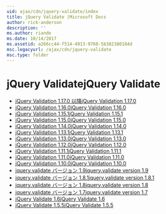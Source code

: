 ```yaml
---
uid: ajax/cdn/jquery-validate/index
title: jQuery Validate |Microsoft Docs
author: rick-anderson
description: ''
ms.author: riande
ms.date: 10/14/2017
ms.assetid: a266cc44-f514-4913-9768-5b382380184d
msc.legacyurl: /ajax/cdn/jquery-validate
msc.type: folder
---
```

<a name="jquery-validate"></a><span data-ttu-id="7c716-102">jQuery Validate</span><span class="sxs-lookup"><span data-stu-id="7c716-102">jQuery Validate</span></span>
====================
- [<span data-ttu-id="7c716-103">jQuery Validation 1.17.0 以降</span><span class="sxs-lookup"><span data-stu-id="7c716-103">jQuery Validation 1.17.0</span></span>](cdnjqueryvalidate1170.md)
- [<span data-ttu-id="7c716-104">jQuery Validation 1.16.0</span><span class="sxs-lookup"><span data-stu-id="7c716-104">jQuery Validation 1.16.0</span></span>](cdnjqueryvalidate1160.md)
- [<span data-ttu-id="7c716-105">jQuery Validation 1.15.1</span><span class="sxs-lookup"><span data-stu-id="7c716-105">jQuery Validation 1.15.1</span></span>](cdnjqueryvalidate1151.md)
- [<span data-ttu-id="7c716-106">jQuery Validation 1.15.0</span><span class="sxs-lookup"><span data-stu-id="7c716-106">jQuery Validation 1.15.0</span></span>](cdnjqueryvalidate1150.md)
- [<span data-ttu-id="7c716-107">jQuery Validation 1.14.0</span><span class="sxs-lookup"><span data-stu-id="7c716-107">jQuery Validation 1.14.0</span></span>](cdnjqueryvalidate1140.md)
- [<span data-ttu-id="7c716-108">jQuery Validation 1.13.1</span><span class="sxs-lookup"><span data-stu-id="7c716-108">jQuery Validation 1.13.1</span></span>](cdnjqueryvalidate1131.md)
- [<span data-ttu-id="7c716-109">jQuery Validation 1.13.0</span><span class="sxs-lookup"><span data-stu-id="7c716-109">jQuery Validation 1.13.0</span></span>](cdnjqueryvalidate1130.md)
- [<span data-ttu-id="7c716-110">jQuery Validation 1.12.0</span><span class="sxs-lookup"><span data-stu-id="7c716-110">jQuery Validation 1.12.0</span></span>](cdnjqueryvalidate1120.md)
- [<span data-ttu-id="7c716-111">jQuery Validation 1.11.1</span><span class="sxs-lookup"><span data-stu-id="7c716-111">jQuery Validation 1.11.1</span></span>](cdnjqueryvalidate1111.md)
- [<span data-ttu-id="7c716-112">jQuery Validation 1.11.0</span><span class="sxs-lookup"><span data-stu-id="7c716-112">jQuery Validation 1.11.0</span></span>](cdnjqueryvalidate111.md)
- [<span data-ttu-id="7c716-113">jQuery Validation 1.10.0</span><span class="sxs-lookup"><span data-stu-id="7c716-113">jQuery Validation 1.10.0</span></span>](cdnjqueryvalidate110.md)
- [<span data-ttu-id="7c716-114">jquery.validate バージョン 1.9</span><span class="sxs-lookup"><span data-stu-id="7c716-114">jquery.validate version 1.9</span></span>](cdnjqueryvalidate19.md)
- [<span data-ttu-id="7c716-115">jquery.validate バージョン 1.8.1</span><span class="sxs-lookup"><span data-stu-id="7c716-115">jquery.validate version 1.8.1</span></span>](cdnjqueryvalidate181.md)
- [<span data-ttu-id="7c716-116">jquery.validate バージョン 1.8</span><span class="sxs-lookup"><span data-stu-id="7c716-116">jquery.validate version 1.8</span></span>](cdnjqueryvalidate18.md)
- [<span data-ttu-id="7c716-117">jquery.validate バージョン 1.7</span><span class="sxs-lookup"><span data-stu-id="7c716-117">jquery.validate version 1.7</span></span>](cdnjqueryvalidate17.md)
- [<span data-ttu-id="7c716-118">jQuery Validate 1.6</span><span class="sxs-lookup"><span data-stu-id="7c716-118">jQuery Validate 1.6</span></span>](cdnjqueryvalidate16.md)
- [<span data-ttu-id="7c716-119">jQuery Validate 1.5.5</span><span class="sxs-lookup"><span data-stu-id="7c716-119">jQuery Validate 1.5.5</span></span>](cdnjqueryvalidate155.md)
